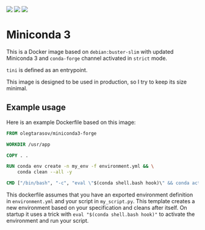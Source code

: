 ![](https://github.com/olegtarasov/docker-miniconda3-forge/workflows/Docker%20Image%20CI/badge.svg)
![](https://img.shields.io/microbadger/layers/olegtarasov/miniconda3-forge)
![](https://img.shields.io/microbadger/image-size/olegtarasov/miniconda3-forge)

# Miniconda 3

This is a Docker image based on `debian:buster-slim` with updated Miniconda 3 and `conda-forge` channel activated in `strict` mode.

`tini` is defined as an entrypoint.

This image is designed to be used in production, so I try to keep its size minimal.

## Example usage

Here is an example Dockerfile based on this image:

```Dockerfile
FROM olegtarasov/miniconda3-forge

WORKDIR /usr/app

COPY . .

RUN conda env create -n my_env -f environment.yml && \
    conda clean --all -y

CMD ["/bin/bash", "-c", "eval \"$(conda shell.bash hook)\" && conda activate my_env && python my_script.py"]
``` 

This dockerfile assumes that you have an exported environment definition in `environment.yml` and your script in `my_script.py`. This template creates a new environment based on your specification and cleans after itself. On startup it uses a trick with `eval "$(conda shell.bash hook)"` to activate the environment and run your script.